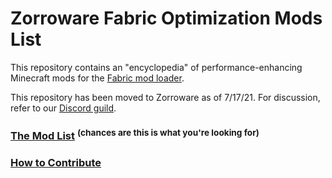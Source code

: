 # Zorroware Fabric Optimization Mods List
This repository contains an "encyclopedia" of performance-enhancing Minecraft mods for the [Fabric mod loader](https://fabricmc.net).

This repository has been moved to Zorroware as of 7/17/21.
For discussion, refer to our [Discord guild](https://discord.gg/QPgeT3VN4c).

### [The Mod List](MODLIST.md) <sup>(chances are this is what you're looking for)</sup>

### [How to Contribute](CONTRIBUTING.md)

